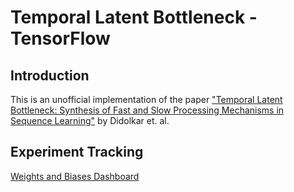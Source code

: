 # Temporal Latent Bottleneck - TensorFlow

## Introduction

This is an unofficial implementation of the paper ["Temporal Latent Bottleneck: Synthesis of Fast and Slow Processing Mechanisms in Sequence Learning"](https://arxiv.org/abs/2205.14794) by Didolkar et. al.

## Experiment Tracking

[Weights and Biases Dashboard](https://wandb.ai/arig23498/temporal-latent-bottleneck)
